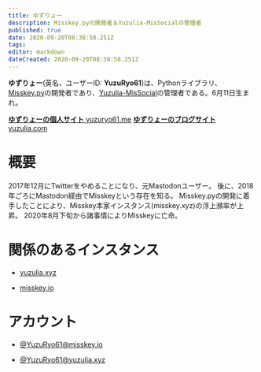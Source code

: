 ```yaml
---
title: ゆずりょー
description: Misskey.pyの開発者＆Yuzulia-MisSocialの管理者
published: true
date: 2020-09-20T08:38:58.251Z
tags: 
editor: markdown
dateCreated: 2020-09-20T08:38:58.251Z
---
```


**ゆずりょー**(英名、ユーザーID: **YuzuRyo61**)は、Pythonライブラリ、[Misskey.py](https://github.com/YuzuRyo61/Misskey.py)の開発者であり、[Yuzulia-MisSocial](/instances/yuzulia-xyz)の管理者である。6月11日生まれ。

[**ゆずりょーの個人サイト** yuzuryo61.me](https://yuzuryo61.me)
[**ゆずりょーのブログサイト** yuzulia.com](https://yuzulia.com)

# 概要

2017年12月にTwitterをやめることになり、元Mastodonユーザー。
後に、2018年ごろにMastodon経由でMisskeyという存在を知る。
Misskey.pyの開発に着手したことにより、Misskey本家インスタンス(misskey.xyz)の浮上瀕率が上昇。
2020年8月下旬から諸事情によりMisskeyに亡命。

# 関係のあるインスタンス

- [yuzulia.xyz](/instances/yuzulia_xyz)

- [misskey.io](/instances/misskey_io)
# アカウント

- [@YuzuRyo61@misskey.io](https://misskey.io/@YuzuRyo61)

- [@YuzuRyo61@yuzulia.xyz](https://yuzulia.xyz/@YuzuRyo61)